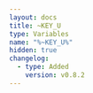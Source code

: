 ```yaml
---
layout: docs
title: ~KEY_U
type: Variables
name: "%~KEY_U%"
hidden: true
changelog:
  - type: Added
    version: v0.8.2
---
```

